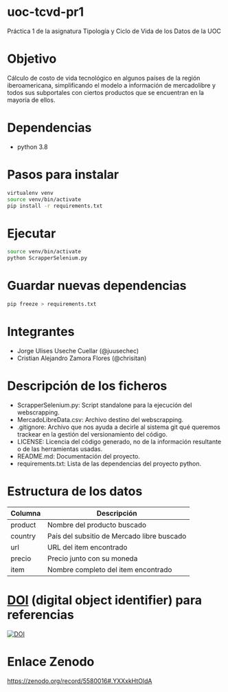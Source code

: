 # uoc-tcvd-pr1
Práctica 1 de la asignatura Tipología y Ciclo de Vida de los Datos de la UOC

# Objetivo
Cálculo de costo de vida tecnológico en algunos países de la región iberoamericana, simplificando el modelo a información de mercadolibre y todos sus subportales con ciertos productos que se encuentran en la mayoría de ellos.

# Dependencias
- python 3.8

# Pasos para instalar
```sh
virtualenv venv
source venv/bin/activate
pip install -r requirements.txt
```

# Ejecutar
```sh
source venv/bin/activate
python ScrapperSelenium.py
```

# Guardar nuevas dependencias
```sh
pip freeze > requirements.txt
```

# Integrantes
- Jorge Ulises Useche Cuellar (@juusechec)
- Cristian Alejandro Zamora Flores (@chrisitan)

# Descripción de los ficheros
- ScrapperSelenium.py: Script standalone para la ejecución del webscrapping.
- MercadoLibreData.csv: Archivo destino del webscrapping.
- .gitignore: Archivo que nos ayuda a decirle al sistema git qué queremos trackear en la gestión del versionamiento del código.
- LICENSE: Licencia del código generado, no de la información resultante o de las herramientas usadas.
- README.md: Documentación del proyecto.
- requirements.txt: Lista de las dependencias del proyecto python.

# Estructura de los datos
| Columna      | Descripción                                       |
| ------------ | -----------                                       |
| product      | Nombre del producto buscado                       |
| country      | País del subsitio de Mercado libre buscado        |
| url          | URL del item encontrado                           |
| precio       | Precio junto con su moneda                        |
| item         | Nombre completo del item encontrado               |

# [DOI](https://en.wikipedia.org/wiki/Digital_object_identifier) (digital object identifier) para referencias
[![DOI](https://zenodo.org/badge/DOI/10.5281/zenodo.5580016.svg)](https://doi.org/10.5281/zenodo.5580016)

# Enlace Zenodo
https://zenodo.org/record/5580016#.YXXxkHtOldA
